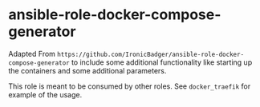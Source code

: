 # ansible-role-docker-compose-generator

Adapted From `https://github.com/IronicBadger/ansible-role-docker-compose-generator` to include some additional functionality like starting up the containers and some additional parameters. 

This role is meant to be consumed by other roles. See `docker_traefik` for example of the usage.